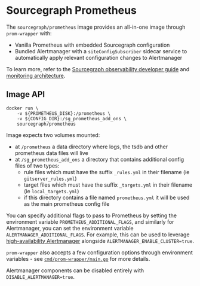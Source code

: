 # Sourcegraph Prometheus

The `sourcegraph/prometheus` image provides an all-in-one image through `prom-wrapper` with:

- Vanilla Prometheus with embedded Sourcegraph configuration
- Bundled Alertmanager with a `siteConfigSubscriber` sidecar service to automatically apply relevant configuration changes to Alertmanager

To learn more, refer to the [Sourcegraph observability developer guide](https://docs.sourcegraph.com/dev/background-information/observability) and [monitoring architecture](https://handbook.sourcegraph.com/engineering/observability/monitoring_architecture#sourcegraph-prometheus).

## Image API

```shell script
docker run \
    -v ${PROMETHEUS_DISK}:/prometheus \
    -v ${CONFIG_DIR}:/sg_prometheus_add_ons \
    sourcegraph/prometheus
```

Image expects two volumes mounted:

- at `/prometheus` a data directory where logs, the tsdb and other prometheus data files will live
- at `/sg_prometheus_add_ons` a directory that contains additional config files of two types:
  - rule files which must have the suffix `_rules.yml` in their filename (ie `gitserver_rules.yml`)
  - target files which must have the suffix `_targets.yml` in their filename (ie `local_targets.yml`)
  - if this directory contains a file named `prometheus.yml` it will be used as the main prometheus config file

You can specify additional flags to pass to Prometheus by setting the environment variable `PROMETHEUS_ADDITIONAL_FLAGS`, and similarly for Alertmanager, you can set the environment variable `ALERTMANAGER_ADDITIONAL_FLAGS`. For example, this can be used to leverage [high-availability Alertmanager](https://github.com/prometheus/alertmanager#high-availability) alongside `ALERTMANAGER_ENABLE_CLUSTER=true`.

`prom-wrapper` also accepts a few configuration options through environment variables - see [`cmd/prom-wrapper/main.go`](./cmd/prom-wrapper/main.go) for more details.

Alertmanager components can be disabled entirely with `DISABLE_ALERTMANAGER=true`.

